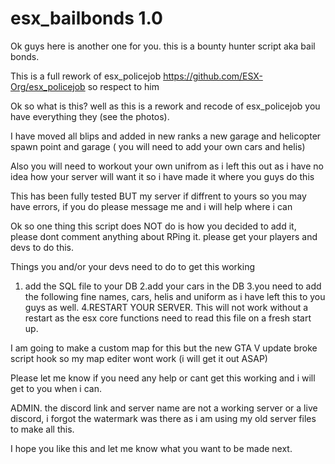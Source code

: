 # esx_bailbonds 1.0

Ok guys here is another one for you. this is a bounty hunter script aka bail bonds.

This is a full rework of esx_policejob https://github.com/ESX-Org/esx_policejob so respect to him

Ok so what is this? well as this is a rework and recode of esx_policejob you have everything they (see the photos).

I have moved all blips and added in new ranks a new garage and helicopter spawn point and garage ( you will need to add your own cars and helis)

Also you will need to workout your own unifrom as i left this out as i have no idea how your server will want it so i have made it where you guys do this

This has been fully tested BUT my server if diffrent to yours so you may have errors, if you do please message me and i will help where i can

Ok so one thing this script does NOT do is how you decided to add it, please dont comment anything about RPing it. please get your players and devs to do this.

Things you and/or your devs need to do to get this working 

1. add the SQL file to your DB
2.add your cars in the DB
3.you need to add the following fine names, cars, helis and uniform as i have left this to you guys as well.
4.RESTART YOUR SERVER. This will not work without a restart as the esx core functions need to read this file on a fresh start up.

I am going to make a custom map for this but the new GTA V update broke script hook so my map editer wont work (i will get it out ASAP)

Please let me know if you need any help or cant get this working and i will get to you when i can.

ADMIN. the discord link and server name are not a working server or a live discord, i forgot the watermark was there as i am using my old server files to make all this.

I hope you like this and let me know what you want to be made next.
